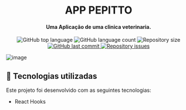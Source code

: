 


<h1 align="center">
    APP PEPITTO
</h1>
  
<h4 align="center">
  Uma Aplicação de uma clinica veterinaria. 
</h4>

<p align="center">

  <img alt="GitHub top language" src="https://img.shields.io/github/languages/top/Nerd0000/Ecoleta.svg">
  
  <img alt="GitHub language count" src="https://img.shields.io/github/languages/count/Nerd0000/Ecoleta.svg">  

  <img alt="Repository size" src="https://img.shields.io/github/repo-size/Nerd0000/Ecoleta.svg">

  <a href="https://github.com/Nerd0000/Ecoleta/commits/master">
    <img alt="GitHub last commit" src="https://img.shields.io/github/last-commit/Nerd0000/Ecoleta.svg">
  </a>

  <a href="https://github.com/Nerd0000/Ecoleta/issues">
    <img alt="Repository issues" src="https://img.shields.io/github/issues/Nerd0000/Ecoleta.svg">
  </a>

</p>

![image](https://github.com/emimuniz/AllProjects/blob/master/Pepitto/pepitto/aplicacao.png)

## :rocket: Tecnologias utilizadas

Este projeto foi desenvolvido com as seguintes tecnologias:

- React Hooks 
